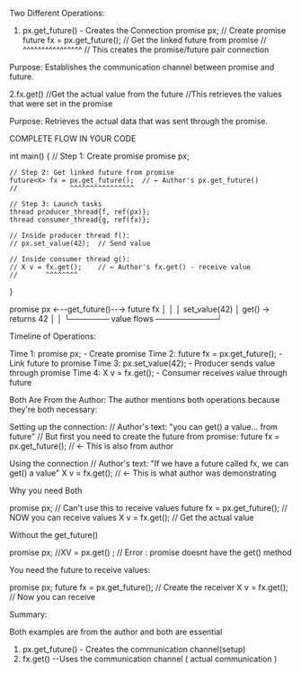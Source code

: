Two Different Operations:

1. px.get_future() - Creates the Connection
promise<X> px;                    // Create promise
future<X> fx = px.get_future();   // Get the linked future from promise
//             ^^^^^^^^^^^^^^^^
//             This creates the promise/future pair connection


Purpose: Establishes the communication channel between promise and future.

2.fx.get()  //Get the actual value from the future
//This retrieves the values that were set in the promise

Purpose: Retrieves the actual data that was sent through the promise.


COMPLETE FLOW IN YOUR CODE

int main() {
    // Step 1: Create promise
    promise<X> px;
    
    // Step 2: Get linked future from promise
    future<X> fx = px.get_future();  // ← Author's px.get_future()
    //             ^^^^^^^^^^^^^^^^
    
    // Step 3: Launch tasks
    thread producer_thread{f, ref(px)};
    thread consumer_thread{g, ref(fx)};
    
    // Inside producer thread f():
    // px.set_value(42);  // Send value
    
    // Inside consumer thread g():
    // X v = fx.get();    // ← Author's fx.get() - receive value
    //       ^^^^^^^^
}


promise<X> px ←--get_future()--→ future<X> fx
     │                               │
     │ set_value(42)                 │ get() → returns 42
     │                               │
     └─────── value flows ───────────┘

Timeline of Operations:

Time 1: promise<X> px; - Create promise 
Time 2: future<X> fx = px.get_future(); - Link future to promise 
Time 3: px.set_value(42); - Producer sends value through promise 
Time 4: X v = fx.get(); - Consumer receives value through future

Both Are From the Author:
The author mentions both operations because they're both necessary:

Setting up the connection:
// Author's text: "you can get() a value... from future"
// But first you need to create the future from promise:
future<X> fx = px.get_future();  // ← This is also from author


Using the connection 
// Author's text: "If we have a future<X> called fx, we can get() a value"
X v = fx.get();  // ← This is what author was demonstrating

Why you need Both

promise<X> px;                    // Can't use this to receive values
future<X> fx = px.get_future();   // NOW you can receive values
X v = fx.get();                   // Get the actual value


Without the get_future()

promise<X> px; 
//XV = px.get() ; // Error : promise doesnt have the get() method


You need the future to receive values:

promise<X> px;
future<X> fx = px.get_future();   // Create the receiver
X v = fx.get();                   // Now you can receive


Summary:

Both examples are from the author and both are essential 
1. px.get_future() - Creates the communication channel(setup)
2. fx.get()  --Uses the communication channel ( actual communication )

